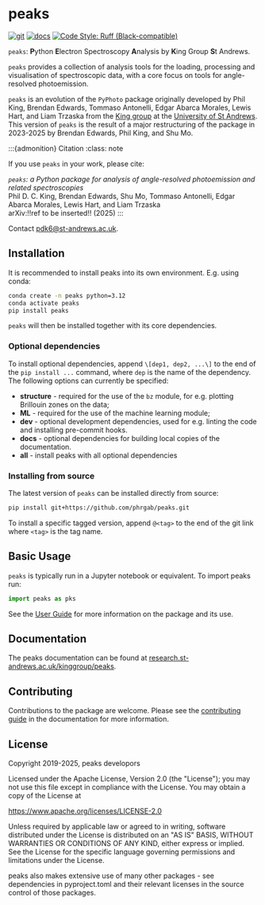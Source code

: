 # peaks

[![git](https://img.shields.io/badge/repo-github-orange)](https://github.com/phrgab/peaks)
[![docs](https://img.shields.io/badge/docs-research.st--andrews-green?style=flat-square)](https://research.st-andrews.ac.uk/kinggroup/peaks)
[![Code Style: Ruff (Black-compatible)](https://img.shields.io/badge/code%20style-ruff-black?style=flat-square)](https://docs.astral.sh/ruff/formatter/)

`peaks`: **P**ython **E**lectron Spectroscopy **A**nalysis by **K**ing Group **S**t Andrews.

<!-- overview-start -->
`peaks` provides a collection of analysis tools for the loading, processing and visualisation of spectroscopic data, with a core focus on tools for angle-resolved photoemission.

`peaks` is an evolution of the `PyPhoto` package originally developed by Phil King, Brendan Edwards, Tommaso Antonelli, Edgar Abarca Morales, Lewis Hart, and Liam Trzaska from the [King group](https://www.quantummatter.co.uk/king) at the [University of St Andrews](http://www.st-andrews.ac.uk). This version of `peaks` is the result of a major restructuring of the package in 2023-2025 by Brendan Edwards, Phil King, and Shu Mo.

:::{admonition} Citation
:class: note

If you use `peaks` in your work, please cite:

*`peaks`: a Python package for analysis of angle-resolved photoemission and related spectroscopies* \
Phil D. C. King, Brendan Edwards, Shu Mo, Tommaso Antonelli,
Edgar Abarca Morales, Lewis Hart, and Liam Trzaska \
arXiv:!!ref to be inserted!! (2025)
::: 

Contact pdk6@st-andrews.ac.uk.

<!-- overview-end -->

<!-- installation-start -->
## Installation
It is recommended to install peaks into its own environment. E.g. using conda:

```bash
conda create -n peaks python=3.12
conda activate peaks
pip install peaks
```
`peaks` will then be installed together with its core dependencies.

### Optional dependencies
To install optional dependencies, append `\[dep1, dep2, ...\]` to the end of the `pip install ...` command, where `dep` is the name of the dependency. The following options can currently be specified:

- **structure** - required for the use of the `bz` module, for e.g. plotting Brillouin zones on the data;
- **ML** - required for the use of the machine learning module;
- **dev** - optional development dependencies, used for e.g. linting the code and installing pre-commit hooks.
- **docs** - optional dependencies for building local copies of the documentation. 
- **all** - install peaks with all optional dependencies

### Installing from source

The latest version of `peaks` can be installed directly from source:
```bash
pip install git+https://github.com/phrgab/peaks.git
```


To install a specific tagged version, append `@<tag>` to the end of the git link where `<tag>` is the tag name.
<!-- installation-end -->

<!-- basic-usage-start -->
## Basic Usage
`peaks` is typically run in a Jupyter notebook or equivalent. To import peaks run:
```python
import peaks as pks
```

See the [User Guide](https://research.st-andrews.ac.uk/kinggroup/peaks/latest/user_guide.html) for more information on the package and its use.
<!-- basic-usage-end -->

## Documentation
The peaks documentation can be found at [research.st-andrews.ac.uk/kinggroup/peaks](https://research.st-andrews.ac.uk/kinggroup/peaks).

## Contributing
Contributions to the package are welcome. Please see the [contributing guide](https://research.st-andrews.ac.uk/kinggroup/peaks/latest/contributing.html) in the documentation for more information.

## License
Copyright 2019-2025, peaks developors

Licensed under the Apache License, Version 2.0 (the "License"); you may not use this file except in compliance with the License. You may obtain a copy of the License at

https://www.apache.org/licenses/LICENSE-2.0

Unless required by applicable law or agreed to in writing, software distributed under the License is distributed on an "AS IS" BASIS, WITHOUT WARRANTIES OR CONDITIONS OF ANY KIND, either express or implied. See the License for the specific language governing permissions and limitations under the License.

peaks also makes extensive use of many other packages - see dependencies in pyproject.toml and their relevant licenses in the source control of those packages. 